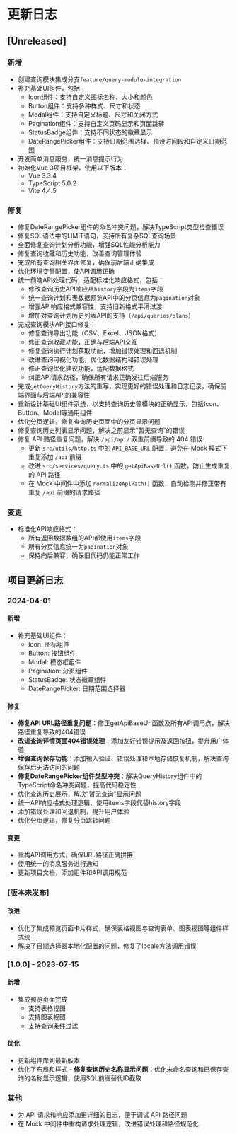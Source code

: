 # 更新日志

## [Unreleased]
### 新增
- 创建查询模块集成分支`feature/query-module-integration`
- 补充基础UI组件，包括：
  - Icon组件：支持自定义图标名称、大小和颜色
  - Button组件：支持多种样式、尺寸和状态
  - Modal组件：支持自定义标题、尺寸和关闭方式
  - Pagination组件：支持自定义页码显示和页面跳转
  - StatusBadge组件：支持不同状态的徽章显示
  - DateRangePicker组件：支持日期范围选择、预设时间段和自定义日期范围
- 开发简单消息服务，统一消息提示行为
- 初始化Vue 3项目框架，使用以下版本：
  - Vue 3.3.4
  - TypeScript 5.0.2
  - Vite 4.4.5

### 修复
- 修复DateRangePicker组件的命名冲突问题，解决TypeScript类型检查错误
- 修复SQL语法中的LIMIT语句，支持所有复杂SQL查询场景
- 全面修复查询计划分析功能，增强SQL性能分析能力
- 修复查询收藏和历史功能，改善查询管理体验
- 完成所有查询相关界面修复，确保前后端正确集成
- 优化环境变量配置，使API调用正确
- 统一前端API处理代码，适配标准化响应格式，包括：
  - 修改查询历史API响应从`history`字段为`items`字段
  - 统一查询计划和表数据预览API中的分页信息为`pagination`对象
  - 增强API响应格式兼容性，支持旧新格式平滑过渡
  - 增加对查询计划历史列表API的支持（`/api/queries/plans`）
- 完成查询模块API接口修复：
  - 修复查询导出功能（CSV、Excel、JSON格式）
  - 修正查询收藏功能，正确与后端API交互
  - 修复查询执行计划获取功能，增加错误处理和回退机制
  - 改进查询可视化功能，优化数据结构和错误处理
  - 修正查询优化建议功能，适配数据格式
  - 纠正API请求路径，确保所有请求正确发往后端服务
- 完成`getQueryHistory`方法的重写，实现更好的错误处理和日志记录，确保前端界面与后端API的兼容性
- 重新设计基础UI组件系统，以支持查询历史等模块的正确显示，包括Icon、Button、Modal等通用组件
- 优化分页逻辑，修复查询历史页面中的分页显示问题
- 修复查询历史列表显示问题，解决之前显示"暂无查询"的错误
- 修复 API 路径重复问题，解决 `/api/api/` 双重前缀导致的 404 错误
  - 更新 `src/utils/http.ts` 中的 `API_BASE_URL` 配置，避免在 Mock 模式下重复添加 `/api` 前缀
  - 改进 `src/services/query.ts` 中的 `getApiBaseUrl()` 函数，防止生成重复的 API 路径
  - 在 Mock 中间件中添加 `normalizeApiPath()` 函数，自动检测并修正带有重复 `/api` 前缀的请求路径

### 变更
- 标准化API响应格式：
  - 所有返回数据数组的API都使用`items`字段
  - 所有分页信息统一为`pagination`对象
  - 保持向后兼容，确保旧代码仍能正常工作

## 项目更新日志

### 2024-04-01

#### 新增
- 补充基础UI组件：
  - Icon: 图标组件
  - Button: 按钮组件
  - Modal: 模态框组件
  - Pagination: 分页组件
  - StatusBadge: 状态徽章组件
  - DateRangePicker: 日期范围选择器

#### 修复
- **修复API URL路径重复问题**：修正getApiBaseUrl函数及所有API调用点，解决路径重复导致的404错误
- **改进查询详情页面404错误处理**：添加友好错误提示及返回按钮，提升用户体验
- **增强查询保存功能**：添加输入验证、错误处理和本地存储恢复机制，解决查询保存后无法访问的问题
- **修复DateRangePicker组件类型冲突**：解决QueryHistory组件中的TypeScript命名冲突问题，提高代码稳定性
- 优化查询历史展示，解决"暂无查询"显示问题
- 统一API响应格式处理逻辑，使用items字段代替history字段
- 添加错误处理和回退机制，提升用户体验
- 优化分页逻辑，修复分页跳转问题

#### 变更
- 重构API调用方式，确保URL路径正确拼接
- 使用统一的消息服务进行通知
- 更新项目文档，添加组件和API调用规范

### [版本未发布]

#### 改进

- 优化了集成预览页面卡片样式，确保表格视图与查询表单、图表视图等组件样式统一
- 解决了日期选择器本地化配置的问题，修复了locale方法调用错误

### [1.0.0] - 2023-07-15

#### 新增

- 集成预览页面完成
  - 支持表格视图
  - 支持图表视图
  - 支持查询条件过滤

#### 优化

- 更新组件库到最新版本
- 优化了布局和样式 - **修复查询历史名称显示问题**：优化未命名查询和已保存查询的名称显示逻辑，使用SQL前缀替代ID截取

### 其他
- 为 API 请求和响应添加更详细的日志，便于调试 API 路径问题
- 在 Mock 中间件中重构请求处理逻辑，改进错误处理和路径规范化

